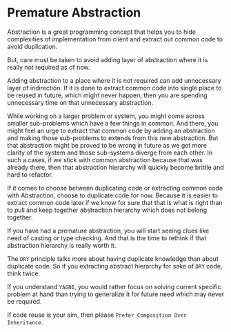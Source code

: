 # Premature Abstraction
Abstraction is a great programming concept that helps you to hide complexities of implementation from client and extract out common code to avoid duplication.

But, care must be taken to avoid adding layer of abstraction where it is really not required as of now.

Adding abstraction to a place where it is not required can add unnecessary layer of indirection. 
If it is done to extract common code into single place to be reused in future, which might never happen, then you are spending unnecessary time on that unnecessary abstraction.

While working on a larger problem or system, you might come across smaller sub-problems which have a few things in common. 
And there, you might feel an urge to extract that common code by adding an abstraction and making those sub-problems to extends from this new abstraction.
But that abstraction might be proved to be wrong in future as we get more clarity of the system and those sub-systems diverge from each other.
In such a cases, if we stick with common abstraction because that was already there, then that abstraction hierarchy will quickly become brittle and hard to refactor.

If it comes to choose between duplicating code or extracting common code with Abstraction, choose to duplicate code for now.
Because it is easier to extract common code later if we know for sure that that is what is right than to pull and keep together abstraction hierarchy which does not belong together. 

If you have had a premature abstraction, you will start seeing clues like need of casting or type checking.
And that is the time to rethink if that abstraction hierarchy is really worth it. 

The `DRY` principle talks more about having duplicate knowledge than about duplicate code.
So if you extracting abstract hierarchy for sake of `DRY` code, think twice.

If you understand `YAGNI`, you would rather focus on solving current specific problem at hand than trying to generalize it for future need which may never be required.

If code reuse is your aim, then please `Prefer Composition Over Inheritance`.